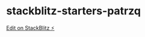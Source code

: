 # stackblitz-starters-patrzq

[Edit on StackBlitz ⚡️](https://stackblitz.com/edit/stackblitz-starters-patrzq)